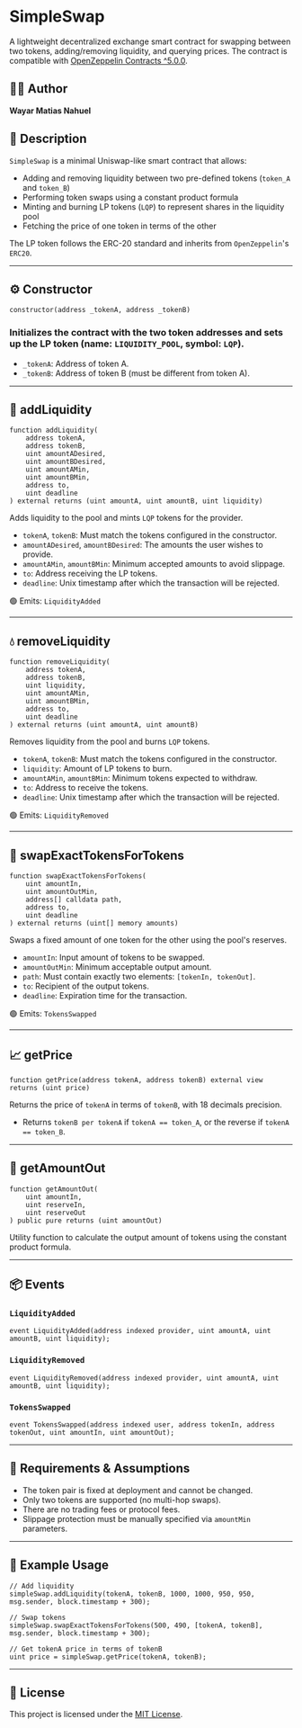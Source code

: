 
# SimpleSwap

A lightweight decentralized exchange smart contract for swapping between two tokens, adding/removing liquidity, and querying prices. The contract is compatible with [OpenZeppelin Contracts ^5.0.0](https://docs.openzeppelin.com/contracts).

## 🧑‍💻 Author

**Wayar Matias Nahuel**

## 📄 Description

`SimpleSwap` is a minimal Uniswap-like smart contract that allows:
- Adding and removing liquidity between two pre-defined tokens (`token_A` and `token_B`)
- Performing token swaps using a constant product formula
- Minting and burning LP tokens (`LQP`) to represent shares in the liquidity pool
- Fetching the price of one token in terms of the other

The LP token follows the ERC-20 standard and inherits from `OpenZeppelin`'s `ERC20`.

---

## ⚙️ Constructor

```solidity
constructor(address _tokenA, address _tokenB)
```

### Initializes the contract with the two token addresses and sets up the LP token (name: `LIQUIDITY_POOL`, symbol: `LQP`).

- `_tokenA`: Address of token A.
- `_tokenB`: Address of token B (must be different from token A).

---

## 🚰 addLiquidity

```solidity
function addLiquidity(
    address tokenA,
    address tokenB,
    uint amountADesired,
    uint amountBDesired,
    uint amountAMin,
    uint amountBMin,
    address to,
    uint deadline
) external returns (uint amountA, uint amountB, uint liquidity)
```

Adds liquidity to the pool and mints `LQP` tokens for the provider.

- `tokenA`, `tokenB`: Must match the tokens configured in the constructor.
- `amountADesired`, `amountBDesired`: The amounts the user wishes to provide.
- `amountAMin`, `amountBMin`: Minimum accepted amounts to avoid slippage.
- `to`: Address receiving the LP tokens.
- `deadline`: Unix timestamp after which the transaction will be rejected.

🟢 Emits: `LiquidityAdded`

---

## 💧 removeLiquidity

```solidity
function removeLiquidity(
    address tokenA,
    address tokenB,
    uint liquidity,
    uint amountAMin,
    uint amountBMin,
    address to,
    uint deadline
) external returns (uint amountA, uint amountB)
```

Removes liquidity from the pool and burns `LQP` tokens.

- `tokenA`, `tokenB`: Must match the tokens configured in the constructor.
- `liquidity`: Amount of LP tokens to burn.
- `amountAMin`, `amountBMin`: Minimum tokens expected to withdraw.
- `to`: Address to receive the tokens.
- `deadline`: Unix timestamp after which the transaction will be rejected.

🟢 Emits: `LiquidityRemoved`

---

## 🔄 swapExactTokensForTokens

```solidity
function swapExactTokensForTokens(
    uint amountIn,
    uint amountOutMin,
    address[] calldata path,
    address to,
    uint deadline
) external returns (uint[] memory amounts)
```

Swaps a fixed amount of one token for the other using the pool's reserves.

- `amountIn`: Input amount of tokens to be swapped.
- `amountOutMin`: Minimum acceptable output amount.
- `path`: Must contain exactly two elements: `[tokenIn, tokenOut]`.
- `to`: Recipient of the output tokens.
- `deadline`: Expiration time for the transaction.

🟢 Emits: `TokensSwapped`

---

## 📈 getPrice

```solidity
function getPrice(address tokenA, address tokenB) external view returns (uint price)
```

Returns the price of `tokenA` in terms of `tokenB`, with 18 decimals precision.

- Returns `tokenB per tokenA` if `tokenA == token_A`, or the reverse if `tokenA == token_B`.

---

## 📐 getAmountOut

```solidity
function getAmountOut(
    uint amountIn,
    uint reserveIn,
    uint reserveOut
) public pure returns (uint amountOut)
```

Utility function to calculate the output amount of tokens using the constant product formula.

---

## 📦 Events

### `LiquidityAdded`

```solidity
event LiquidityAdded(address indexed provider, uint amountA, uint amountB, uint liquidity);
```

### `LiquidityRemoved`

```solidity
event LiquidityRemoved(address indexed provider, uint amountA, uint amountB, uint liquidity);
```

### `TokensSwapped`

```solidity
event TokensSwapped(address indexed user, address tokenIn, address tokenOut, uint amountIn, uint amountOut);
```

---

## 🔐 Requirements & Assumptions

- The token pair is fixed at deployment and cannot be changed.
- Only two tokens are supported (no multi-hop swaps).
- There are no trading fees or protocol fees.
- Slippage protection must be manually specified via `amountMin` parameters.

---

## 🧪 Example Usage

```solidity
// Add liquidity
simpleSwap.addLiquidity(tokenA, tokenB, 1000, 1000, 950, 950, msg.sender, block.timestamp + 300);

// Swap tokens
simpleSwap.swapExactTokensForTokens(500, 490, [tokenA, tokenB], msg.sender, block.timestamp + 300);

// Get tokenA price in terms of tokenB
uint price = simpleSwap.getPrice(tokenA, tokenB);
```

---

## 📝 License

This project is licensed under the [MIT License](./LICENSE).
